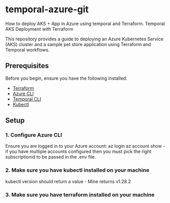 # temporal-azure-git
How to deploy AKS + App in Azure using temporal and Terraform. 
 Temporal AKS Deployment with Terraform

This repository provides a guide to deploying an Azure Kubernetes Service (AKS) cluster and a sample pet store application using Terraform and Temporal workflows.

## Prerequisites

Before you begin, ensure you have the following installed:

- [Terraform](https://www.terraform.io/downloads.html)
- [Azure CLI](https://docs.microsoft.com/en-us/cli/azure/install-azure-cli)
- [Temporal CLI](https://docs.temporal.io/docs/getting-started)
- [Kubectl](https://kubernetes.io/docs/tasks/tools/)

## Setup

### 1. Configure Azure CLI

Ensure you are logged in to your Azure account:
az login
az account show - if you have multiple accounts configured then you must pick the right subscriptionid to be passed in the .env file. 

### 2. Make sure you have kubectl installed on your machine
kubectl version should return a value - Mine returns v1.28.2

### 3. Make sure you have terraform installed on your machine
